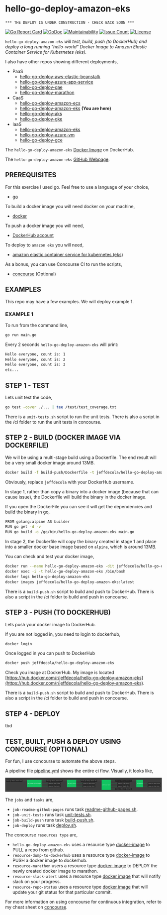 # hello-go-deploy-amazon-eks

```text
*** THE DEPLOY IS UNDER CONSTRUCTION - CHECK BACK SOON ***
```

[![Go Report Card](https://goreportcard.com/badge/github.com/JeffDeCola/hello-go-deploy-amazon-eks)](https://goreportcard.com/report/github.com/JeffDeCola/hello-go-deploy-amazon-eks)
[![GoDoc](https://godoc.org/github.com/JeffDeCola/hello-go-deploy-amazon-eks?status.svg)](https://godoc.org/github.com/JeffDeCola/hello-go-deploy-amazon-eks)
[![Maintainability](https://api.codeclimate.com/v1/badges/83f6103f1545cd05acde/maintainability)](https://codeclimate.com/github/JeffDeCola/hello-go-deploy-amazon-eks/maintainability)
[![Issue Count](https://codeclimate.com/github/JeffDeCola/hello-go-deploy-amazon-eks/badges/issue_count.svg)](https://codeclimate.com/github/JeffDeCola/hello-go-deploy-amazon-eks/issues)
[![License](http://img.shields.io/:license-mit-blue.svg)](http://jeffdecola.mit-license.org)

`hello-go-deploy-amazon-eks` _will test, build, push (to DockerHub)
and deploy a long running "hello-world" Docker Image to
Amazon Elastic Container Service for Kubernetes (eks)._

I also have other repos showing different deployments,

* PaaS
  * [hello-go-deploy-aws-elastic-beanstalk](https://github.com/JeffDeCola/hello-go-deploy-aws-elastic-beanstalk)
  * [hello-go-deploy-azure-app-service](https://github.com/JeffDeCola/hello-go-deploy-azure-app-service)
  * [hello-go-deploy-gae](https://github.com/JeffDeCola/hello-go-deploy-gae)
  * [hello-go-deploy-marathon](https://github.com/JeffDeCola/hello-go-deploy-marathon)
* CaaS
  * [hello-go-deploy-amazon-ecs](https://github.com/JeffDeCola/hello-go-deploy-amazon-ecs)
  * [hello-go-deploy-amazon-eks](https://github.com/JeffDeCola/hello-go-deploy-amazon-eks)
    **(You are here)**
  * [hello-go-deploy-aks](https://github.com/JeffDeCola/hello-go-deploy-aks)
  * [hello-go-deploy-gke](https://github.com/JeffDeCola/hello-go-deploy-gke)
* IaaS
  * [hello-go-deploy-amazon-eks](https://github.com/JeffDeCola/hello-go-deploy-amazon-eks)
  * [hello-go-deploy-azure-vm](https://github.com/JeffDeCola/hello-go-deploy-azure-vm)
  * [hello-go-deploy-gce](https://github.com/JeffDeCola/hello-go-deploy-gce)

The `hello-go-deploy-amazon-eks`
[Docker Image](https://hub.docker.com/r/jeffdecola/hello-go-deploy-amazon-eks)
on DockerHub.

The `hello-go-deploy-amazon-eks`
[GitHub Webpage](https://jeffdecola.github.io/hello-go-deploy-amazon-eks/).

## PREREQUISITES

For this exercise I used go.  Feel free to use a language of your choice,

* [go](https://github.com/JeffDeCola/my-cheat-sheets/tree/master/software/development/languages/go-cheat-sheet)

To build a docker image you will need docker on your machine,

* [docker](https://github.com/JeffDeCola/my-cheat-sheets/tree/master/software/operations-tools/orchestration/builds-deployment-containers/docker-cheat-sheet)

To push a docker image you will need,

* [DockerHub account](https://hub.docker.com/)

To deploy to `amazon eks` you will need,

* [amazon elastic container service for kubernetes (eks)](https://github.com/JeffDeCola/my-cheat-sheets/tree/master/software/service-architectures/containers-as-a-service/amazon-elastic-container-service-for-kubernetes-cheat-sheet)

As a bonus, you can use Concourse CI to run the scripts,

* [concourse](https://github.com/JeffDeCola/my-cheat-sheets/tree/master/software/operations-tools/continuous-integration-continuous-deployment/concourse-cheat-sheet)
  (Optional)

## EXAMPLES

This repo may have a few examples. We will deploy example 1.

### EXAMPLE 1

To run from the command line,

```bash
go run main.go
```

Every 2 seconds `hello-go-deploy-amazon-eks` will print:

```bash
Hello everyone, count is: 1
Hello everyone, count is: 2
Hello everyone, count is: 3
etc...
```

## STEP 1 - TEST

Lets unit test the code,

```bash
go test -cover ./... | tee /test/test_coverage.txt
```

There is a `unit-tests.sh` script to run the unit tests.
There is also a script in the /ci folder to run the unit tests
in concourse.

## STEP 2 - BUILD (DOCKER IMAGE VIA DOCKERFILE)

We will be using a multi-stage build using a Dockerfile.
The end result will be a very small docker image around 13MB.

```bash
docker build -f build-push/Dockerfile -t jeffdecola/hello-go-deploy-amazon-eks .
```

Obviously, replace `jeffdecola` with your DockerHub username.

In stage 1, rather than copy a binary into a docker image (because
that can cause issue), the Dockerfile will build the binary in the
docker image.

If you open the DockerFile you can see it will get the dependencies and
build the binary in go,

```bash
FROM golang:alpine AS builder
RUN go get -d -v
RUN go build -o /go/bin/hello-go-deploy-amazon-eks main.go
```

In stage 2, the Dockerfile will copy the binary created in
stage 1 and place into a smaller docker base image based
on `alpine`, which is around 13MB.

You can check and test your docker image,

```bash
docker run --name hello-go-deploy-amazon-eks -dit jeffdecola/hello-go-deploy-amazon-eks
docker exec -i -t hello-go-deploy-amazon-eks /bin/bash
docker logs hello-go-deploy-amazon-eks
docker images jeffdecola/hello-go-deploy-amazon-eks:latest
```

There is a `build-push.sh` script to build and push to DockerHub.
There is also a script in the /ci folder to build and push
in concourse.

## STEP 3 - PUSH (TO DOCKERHUB)

Lets push your docker image to DockerHub.

If you are not logged in, you need to login to dockerhub,

```bash
docker login
```

Once logged in you can push to DockerHub

```bash
docker push jeffdecola/hello-go-deploy-amazon-eks
```

Check you image at DockerHub. My image is located
[https://hub.docker.com/r/jeffdecola/hello-go-deploy-amazon-eks](https://hub.docker.com/r/jeffdecola/hello-go-deploy-amazon-eks).

There is a `build-push.sh` script to build and push to DockerHub.
There is also a script in the /ci folder to build and push
in concourse.

## STEP 4 - DEPLOY

tbd

## TEST, BUILT, PUSH & DEPLOY USING CONCOURSE (OPTIONAL)

For fun, I use concourse to automate the above steps.

A pipeline file [pipeline.yml](https://github.com/JeffDeCola/hello-go-deploy-amazon-eks/tree/master/ci/pipeline.yml)
shows the entire ci flow. Visually, it looks like,

![IMAGE - hello-go-deploy-amazon-eks concourse ci pipeline - IMAGE](docs/pics/hello-go-deploy-amazon-eks-pipeline.jpg)

The `jobs` and `tasks` are,

* `job-readme-github-pages` runs task
  [readme-github-pages.sh](https://github.com/JeffDeCola/hello-go-deploy-amazon-eks/tree/master/ci/scripts/readme-github-pages.sh).
* `job-unit-tests` runs task
  [unit-tests.sh](https://github.com/JeffDeCola/hello-go-deploy-amazon-eks/tree/master/ci/scripts/unit-tests.sh).
* `job-build-push` runs task
  [build-push.sh](https://github.com/JeffDeCola/hello-go-deploy-amazon-eks/tree/master/ci/scripts/build-push.sh).
* `job-deploy` runs task
  [deploy.sh](https://github.com/JeffDeCola/hello-go-deploy-amazon-eks/tree/master/ci/scripts/deploy.sh).

The concourse `resources type` are,

* `hello-go-deploy-amazon-eks` uses a resource type
  [docker-image](https://hub.docker.com/r/concourse/git-resource/)
  to PULL a repo from github.
* `resource-dump-to-dockerhub` uses a resource type
  [docker-image](https://hub.docker.com/r/concourse/docker-image-resource/)
  to PUSH a docker image to dockerhub.
* `resource-marathon` users a resource type
  [docker-image](https://hub.docker.com/r/ckaznocha/marathon-resource)
  to DEPLOY the newly created docker image to marathon.
* `resource-slack-alert` uses a resource type
  [docker image](https://hub.docker.com/r/cfcommunity/slack-notification-resource)
  that will notify slack on your progress.
* `resource-repo-status` uses a resource type
  [docker image](https://hub.docker.com/r/dpb587/github-status-resource)
  that will update your git status for that particular commit.

For more information on using concourse for continuous integration,
refer to my cheat sheet on [concourse](https://github.com/JeffDeCola/my-cheat-sheets/tree/master/software/operations-tools/continuous-integration-continuous-deployment/concourse-cheat-sheet).
